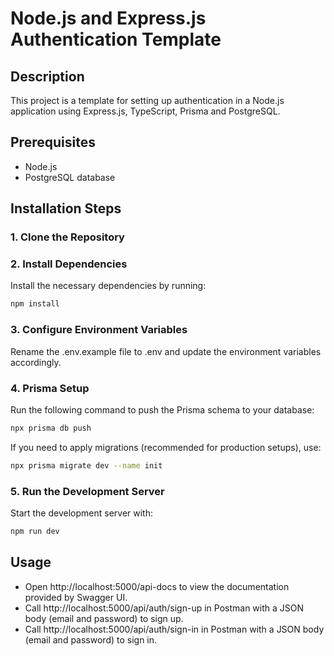 # Node.js and Express.js Authentication Template

## Description
This project is a template for setting up authentication in a Node.js application using Express.js, TypeScript, Prisma and PostgreSQL.

## Prerequisites
- Node.js
- PostgreSQL database

## Installation Steps

### 1. Clone the Repository

### 2. Install Dependencies
Install the necessary dependencies by running:
```bash
npm install
```

### 3. Configure Environment Variables
Rename the .env.example file to .env and update the environment variables accordingly.

### 4. Prisma Setup
Run the following command to push the Prisma schema to your database:
```bash
npx prisma db push
```
If you need to apply migrations (recommended for production setups), use:
```bash
npx prisma migrate dev --name init
```

### 5. Run the Development Server
Start the development server with:
```bash
npm run dev
```

## Usage
* Open http://localhost:5000/api-docs to view the documentation provided by Swagger UI.
* Call http://localhost:5000/api/auth/sign-up in Postman with a JSON body (email and password) to sign up.
* Call http://localhost:5000/api/auth/sign-in in Postman with a JSON body (email and password) to sign in.